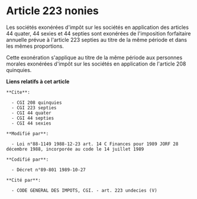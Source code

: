 # Article 223 nonies

Les sociétés exonérées d'impôt sur les sociétés en application des articles 44 quater, 44 sexies et 44 septies sont exonérées
de l'imposition forfaitaire annuelle prévue à l'article 223 septies au titre de la même période et dans les mêmes
proportions.

Cette exonération s'applique au titre de la même période aux personnes morales exonérées d'impôt sur les sociétés en
application de l'article 208 quinquies.

**Liens relatifs à cet article**

	**Cite**:

	  - CGI 208 quinquies
	  - CGI 223 septies
	  - CGI 44 quater
	  - CGI 44 septies
	  - CGI 44 sexies

	**Modifié par**:

	  - Loi n°88-1149 1988-12-23 art. 14 C Finances pour 1989 JORF 28 décembre 1988, incorporée au code le 14 juillet 1989

	**Codifié par**:

	  - Décret n°89-801 1989-10-27

	**Cité par**:

	  - CODE GENERAL DES IMPOTS, CGI. - art. 223 undecies (V)

